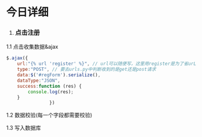 # 今日详细

1. ### 点击注册

1.1 点击收集数据&ajax

```js
$.ajax({
    url:"{% url 'register' %}", // url可以随便写，这里用register是为了省urL
    type:"POST", // 要去urls.py中判断收到的是get还是post请求
    data:$('#regForm').serialize(),
    dataType:"JSON",
    success:function (res) {
        console.log(res);
    }
                })
```



1.2 数据校验(每一个字段都需要校验)

1.3 写入数据库


